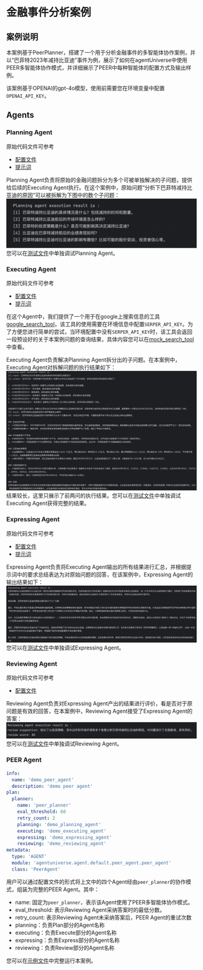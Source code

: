 # 金融事件分析案例
## 案例说明
本案例基于PeerPlanner，搭建了一个用于分析金融事件的多智能体协作案例，并以“巴菲特2023年减持比亚迪”事件为例，展示了如何在agentUniverse中使用PEER多智能体协作模式，并详细展示了PEER中每种智能体的配置方式及输出样例。

该案例基于OPENAI的gpt-4o模型，使用前需要您在环境变量中配置`OPENAI_API_KEY`。

## Agents
### Planning Agent 
原始代码文件可参考
- [配置文件](../../../sample_standard_app/app/core/agent/peer_agent_case/demo_planning_agent.yaml)
- [提示词](../../../sample_standard_app/app/core/prompt/planning_agent_cn.yaml)  

Planning Agent负责将原始的金融问题拆分为多个可被单独解决的子问题，提供给后续的Executing Agent执行。在这个案例中，原始问题“分析下巴菲特减持比亚迪的原因”可以被拆解为下图中的数个子问题：  
![planning_result](../_picture/6_4_1_planning_result.png)
您可以在[测试文件](../../../sample_standard_app/app/test/test_planning_agent.py)中单独调试Planning Agent。

### Executing Agent 
原始代码文件可参考
- [配置文件](../../../sample_standard_app/app/core/agent/peer_agent_case/demo_executing_agent.yaml)
- [提示词](../../../sample_standard_app/app/core/prompt/executing_agent_cn.yaml)

在这个Agent中，我们提供了一个用于在google上搜索信息的工具[google_search_tool](../../../sample_standard_app/app/core/tool/google_search_tool.py)，该工具的使用需要在环境信息中配置`SERPER_API_KEY`。为了方便您进行简单的尝试，当环境配置中没有`SERPER_API_KEY`时，该工具会返回一段预设好的关于本案例问题的查询结果，具体内容您可以在[mock_search_tool](../../../sample_standard_app/app/core/tool/mock_search_tool.py)中查看。


Executing Agent负责解决Planning Agent拆分出的子问题。在本案例中，Executing Agent对拆解问题的执行结果如下：  
![executing_result](../_picture/6_4_1_executing_result.png)
结果较长，这里只展示了前两问的执行结果。您可以在[测试文件](../../../sample_standard_app/app/test/test_executing_agent.py)中单独调试Executing Agent获得完整的结果。

### Expressing Agent 
原始代码文件可参考
- [配置文件](../../../sample_standard_app/app/core/agent/peer_agent_case/demo_expressing_agent.yaml)
- [提示词](../../../sample_standard_app/app/core/prompt/expressing_agent_cn.yaml)  

Expressing Agent负责将Executing Agent输出的所有结果进行汇总，并根据提示词中的要求总结表达为对原始问题的回答，在该案例中，Expressing Agent的输出结果如下：  
![expressing_result](../_picture/6_4_1_expressing_result.png)
您可以在[测试文件](../../../sample_standard_app/app/test/test_expressing_agent.py)中单独调试Expressing Agent。

### Reviewing Agent 
原始代码文件可参考
- [配置文件](../../../sample_standard_app/app/core/agent/peer_agent_case/demo_reviewing_agent.yaml)

Reviewing Agent负责对Expressing Agent产出的结果进行评价，看是否对于原问题是有效的回答，在本案例中，Reviewing Agent接受了Expressing Agent的答案：  
![reviewing_result](../_picture/6_4_1_reviewing_result.png)
您可以在[测试文件](../../../sample_standard_app/app/test/test_reviewing_agent.py)中单独调试Reviewing Agent。

### PEER Agent 
```yaml
info:
  name: 'demo_peer_agent'
  description: 'demo peer agent'
plan:
  planner:
    name: 'peer_planner'
    eval_threshold: 60
    retry_count: 2
    planning: 'demo_planning_agent'
    executing: 'demo_executing_agent'
    expressing: 'demo_expressing_agent'
    reviewing: 'demo_reviewing_agent'
metadata:
  type: 'AGENT'
  module: 'agentuniverse.agent.default.peer_agent.peer_agent'
  class: 'PeerAgent'
```
用户可以通过配置文件的形式将上文中的四个Agent经由`peer_planner`的协作模式，组装为完整的PEER Agent。其中：
- name: 固定为`peer_planner`，表示该Agent使用了PEER多智能体协作模式。
- eval_threshold: 表示Reviewing Agent采纳答案时的最低分数。
- retry_count: 表示Reviewing Agent未采纳答案后，PEER Agent的重试次数
- planning：负责Plan部分的Agent名称
- executing：负责Execute部分的Agent名称
- expressing：负责Express部分的Agent名称
- reviewing：负责Review部分的Agent名称

您可以在[示例文件](../../../sample_standard_app/app/examples/peer_chat_bot.py)中完整运行本案例。

